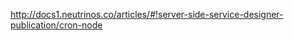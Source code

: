 <a href="http://docs1.neutrinos.co/articles/#!server-side-service-designer-publication/cron-node" target="_blank">http://docs1.neutrinos.co/articles/#!server-side-service-designer-publication/cron-node</a>

